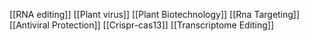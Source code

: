 [[RNA editing]]
[[Plant virus]]
[[Plant Biotechnology]]
[[Rna Targeting]]
[[Antiviral Protection]]
[[Crispr-cas13]]
[[Transcriptome Editing]]
